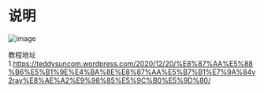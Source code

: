 # 说明

![image](https://user-images.githubusercontent.com/45592691/143664894-850399a5-5415-4c3f-8e25-8ed553288ec9.png)



教程地址 1.https://teddysuncom.wordpress.com/2020/12/20/%E8%87%AA%E5%88%B6%E5%B1%9E%E4%BA%8E%E8%87%AA%E5%B7%B1%E7%9A%84v2ray%E8%AE%A2%E9%98%85%E5%9C%B0%E5%9D%80/

